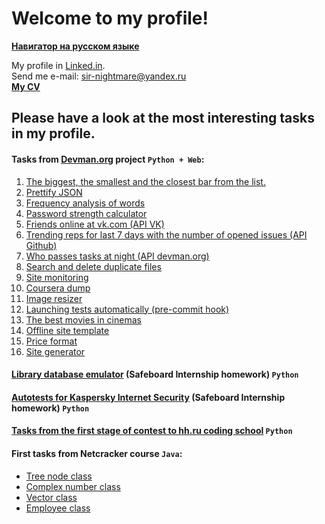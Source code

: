 # Welcome to my profile!

**[Навигатор на русском языке](https://github.com/Sir-Nightmare/My-profile-navigator/blob/master/README.md)**

My profile in [Linked.in](http://www.linkedin.com/in/ivan-tochilkin).  
Send me e-mail: sir-nightmare@yandex.ru  
[**My CV**](https://github.com/Sir-Nightmare/My-profile-navigator/blob/master/cv_Tochilkin_Ivan_en.pdf)

## Please have a look at the most interesting tasks in my profile.

#### Tasks from [Devman.org](https://devman.org/) project `Python + Web`:

1. [The biggest, the smallest and the closest bar from the list.](https://github.com/Sir-Nightmare/3_bars)
2. [Prettify JSON](https://github.com/Sir-Nightmare/4_json)
3. [Frequency analysis of words](https://github.com/Sir-Nightmare/5_lang_frequency)
4. [Password strength calculator](https://github.com/Sir-Nightmare/6_password_strength)
5. [Friends online at vk.com (API VK)](https://github.com/Sir-Nightmare/8_vk_friends_online)
6. [Trending reps for last 7 days with the number of opened issues (API Github)](https://github.com/Sir-Nightmare/9_github_trending)
7. [Who passes tasks at night (API devman.org)](https://github.com/Sir-Nightmare/15_midnighters)
8. [Search and delete duplicate files](https://github.com/Sir-Nightmare/11_duplicates)
9. [Site monitoring](https://github.com/Sir-Nightmare/17_sites_monitoring)
10. [Coursera dump](https://github.com/Sir-Nightmare/10_coursera)
11. [Image resizer](https://github.com/Sir-Nightmare/12_image_resize)
12. [Launching tests automatically (pre-commit hook)](https://github.com/Sir-Nightmare/14_pre_commit_hook)
13. [The best movies in cinemas](https://github.com/Sir-Nightmare/13_cinemas)
14. [Offline site template](https://github.com/Sir-Nightmare/16_offline_site)
15. [Price format](https://github.com/Sir-Nightmare/18_price_format)
16. [Site generator](https://github.com/Sir-Nightmare/19_site_generator)


#### [Library database emulator](https://github.com/Sir-Nightmare/library) (Safeboard Internship homework) `Python`
#### [Autotests for Kaspersky Internet Security](https://github.com/Sir-Nightmare/autotests) (Safeboard Internship homework) `Python`
#### [Tasks from the first stage of contest to hh.ru coding school](https://github.com/Sir-Nightmare/hh_tasks)  `Python`
#### First tasks from Netcracker course `Java`:
* [Tree node class](https://github.com/Sir-Nightmare/TreeNode)
* [Complex number class](https://github.com/Sir-Nightmare/Complex_Numbers)
* [Vector class](https://github.com/Sir-Nightmare/ArrayVector)
* [Employee class](https://github.com/Sir-Nightmare/Employee)

